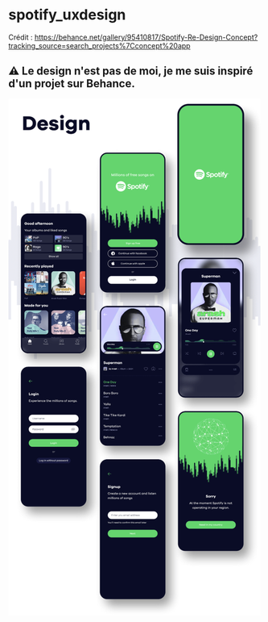 # spotify_uxdesign

Crédit : https://behance.net/gallery/95410817/Spotify-Re-Design-Concept?tracking_source=search_projects%7Cconcept%20app

## ⚠️ Le design n'est pas de moi, je me suis inspiré d'un projet sur Behance.
![Behance](https://github.com/TisseraK/Spotify-UX-DESIGN/blob/main/git%20hub/Capture%20d%E2%80%99%C3%A9cran%202022-02-22%20%C3%A0%2017.40.02.png)
